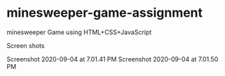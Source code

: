# minesweeper-game-assignment
minesweeper Game using HTML+CSS+JavaScript


Screen shots 

Screenshot 2020-09-04 at 7.01.41 PM
Screenshot 2020-09-04 at 7.01.50 PM